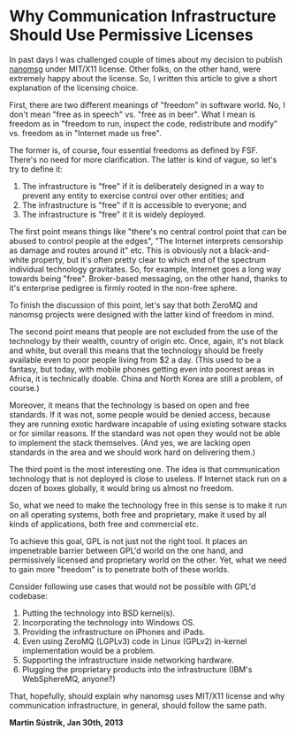 # Why Communication Infrastructure Should Use Permissive Licenses



In past days I was challenged couple of times about my decision to publish [nanomsg](http://nanomsg.org) under MIT/X11 license. Other folks, on the other hand, were extremely happy about the license. So, I written this article to give a short explanation of the licensing choice.

First, there are two different meanings of "freedom" in software world. No, I don't mean "free as in speech" vs. "free as in beer". What I mean is freedom as in "freedom to run, inspect the code, redistribute and modify" vs. freedom as in "Internet made us free".

The former is, of course, four essential freedoms as defined by FSF. There's no need for more clarification. The latter is kind of vague, so let's try to define it:

1.  The infrastructure is "free" if it is deliberately designed in a way to prevent any entity to exercise control over other entities; and
2.  The infrastructure is "free" if it is accessible to everyone; and
3.  The infrastructure is "free" it it is widely deployed.

The first point means things like "there's no central control point that can be abused to control people at the edges", "The Internet interprets censorship as damage and routes around it" etc. This is obviously not a black-and-white property, but it's often pretty clear to which end of the spectrum individual technology gravitates. So, for example, Internet goes a long way towards being "free". Broker-based messaging, on the other hand, thanks to it's enterprise pedigree is firmly rooted in the non-free sphere.

To finish the discussion of this point, let's say that both ZeroMQ and nanomsg projects were designed with the latter kind of freedom in mind.

The second point means that people are not excluded from the use of the technology by their wealth, country of origin etc. Once, again, it's not black and white, but overall this means that the technology should be freely available even to poor people living from $2 a day. (This used to be a fantasy, but today, with mobile phones getting even into poorest areas in Africa, it is technically doable. China and North Korea are still a problem, of course.)

Moreover, it means that the technology is based on open and free standards. If it was not, some people would be denied access, because they are running exotic hardware incapable of using existing sotware stacks or for similar reasons. If the standard was not open they would not be able to implement the stack themselves. (And yes, we are lacking open standards in the area and we should work hard on delivering them.)

The third point is the most interesting one. The idea is that communication technology that is not deployed is close to useless. If Internet stack run on a dozen of boxes globally, it would bring us almost no freedom.

So, what we need to make the technology free in this sense is to make it run on all operating systems, both free and proprietary, make it used by all kinds of applications, both free and commercial etc.

To achieve this goal, GPL is not just not the right tool. It places an impenetrable barrier between GPL'd world on the one hand, and permissively licensed and proprietary world on the other. Yet, what we need to gain more "freedom" is to penetrate both of these worlds.

Consider following use cases that would not be possible with GPL'd codebase:

1.  Putting the technology into BSD kernel(s).
2.  Incorporating the technology into Windows OS.
3.  Providing the infrastructure on iPhones and iPads.
4.  Even using ZeroMQ (LGPLv3) code in Linux (GPLv2) in-kernel implementation would be a problem.
5.  Supporting the infrastructure inside networking hardware.
6.  Plugging the proprietary products into the infrastructure (IBM's WebSphereMQ, anyone?)

That, hopefully, should explain why nanomsg uses MIT/X11 license and why communication infrastructure, in general, should follow the same path.

**Martin Sústrik, Jan 30th, 2013**